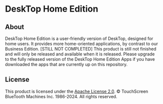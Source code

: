 # DeskTop Home Edition

## About

DeskTop Home Edition is a user-friendly version of DeskTop, designed for home users. It provides more home-oriented applications, by contrast to our Business Edition.
[STILL NOT COMPLETED] This product is still not finished and will only be released and available when it is released. Please upgrade to the fully released version of the DeskTop Home Edition Apps if you have downloaded the apps that are currently up on this repository.

## License

This product is licensed under the [Apache License 2.0](https://github.com/TouchScreen-BlueTooth-Machines/DeskTop-Home-Edition/blob/main/LICENSE). © TouchScreen BlueTooth Machines Inc. 1986-2024. All rights reserved.
